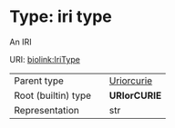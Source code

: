 
# Type: iri type


An IRI

URI: [biolink:IriType](https://w3id.org/biolink/vocab/IriType)

|  |  |  |
| --- | --- | --- |
| Parent type | | [Uriorcurie](type/Uriorcurie.md) |
| Root (builtin) type | | **URIorCURIE** |
| Representation | | str |
